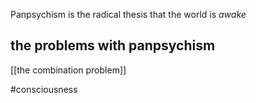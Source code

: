 Panpsychism is the radical thesis that the world is *awake*



## the problems with panpsychism
[[the combination problem]]

#consciousness 